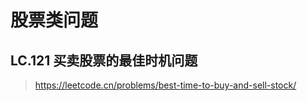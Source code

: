 # 股票类问题
## LC.121 买卖股票的最佳时机问题
> https://leetcode.cn/problems/best-time-to-buy-and-sell-stock/
```java

```
